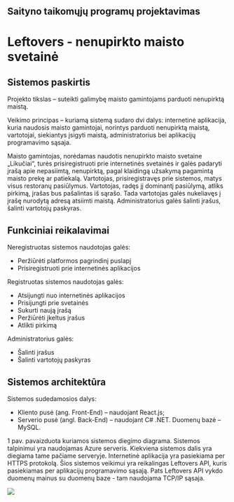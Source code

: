 ## Saityno taikomųjų programų projektavimas 
# Leftovers - nenupirkto maisto svetainė

##	Sistemos paskirtis

Projekto tikslas – suteikti galimybę maisto gamintojams parduoti nenupirktą maistą.

Veikimo principas – kuriamą sistemą sudaro dvi dalys: internetinė aplikacija, kuria naudosis maisto gamintojai, norintys parduoti nenupirktą maistą, vartotojai, siekiantys įsigyti maistą, administratorius bei aplikacijų programavimo sąsaja.

Maisto gamintojas, norėdamas naudotis nenupirkto maisto svetaine „Likučiai“, turės prisiregistruoti prie internetinės svetainės ir galės padaryti įrašą apie nepasiimtą, nenupirktą, pagal klaidingą užsakymą pagamintą maisto prekę ar patiekalą.  Vartotojas, prisiregistravęs prie sistemos, matys visus restoranų pasiūlymus. Vartotojas, radęs jį dominantį pasiūlymą, atliks pirkimą, įrašas bus pašalintas iš sąrašo. Tada vartotojas galės nukeliavęs į įrašę nurodytą adresą atsiimti maistą. Administratorius galės šalinti įrašus, šalinti vartotojų paskyras.

##	Funkciniai reikalavimai
Neregistruotas sistemos naudotojas galės:
-	Peržiūrėti platformos pagrindinį puslapį
-	Prisiregistruoti prie internetinės aplikacijos

Registruotas sistemos naudotojas galės:
- Atsijungti nuo internetinės aplikacijos
- Prisijungti prie svetainės
- Sukurti naują įrašą
- Peržiūrėti įkeltus įrašus
- Atlikti pirkimą

Administratorius galės:
- Šalinti įrašus
- Šalinti vartotojų paskyras

##	Sistemos architektūra

Sistemos sudedamosios dalys:
-	Kliento pusė (ang. Front-End) – naudojant React.js;
-	Serverio pusė (angl. Back-End) – naudojant C# .NET. Duomenų bazė – MySQL. 

1 pav. pavaizduota kuriamos sistemos diegimo diagrama. Sistemos talpinimui yra naudojamas Azure serveris. Kiekviena sistemos dalis yra diegiama tame pačiame serveryje. Internetinė aplikacija yra pasiekiama per HTTPS protokolą. Šios sistemos veikimui yra reikalingas Leftovers API, kuris pasiekiamas per aplikacijų programavimo sąsają. Pats Leftovers API vykdo duomenų mainus su duomenų baze - tam naudojama TCP/IP sąsaja.

![](https://i.im.ge/2022/09/23/1ikzUy.Model.jpg)
